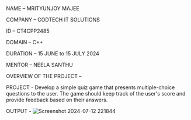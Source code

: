 NAME – MRITYUNJOY MAJEE

COMPANY – CODTECH IT SOLUTIONS

ID – CT4CPP2485

DOMAIN – C++

DURATION – 15 JUNE to 15 JULY 2024

MENTOR – NEELA SANTHU

OVERVIEW OF THE PROJECT –

PROJECT -  Develop a simple quiz game that presents multiple-choice questions to the user. The game should keep track of the user's score and provide feedback based on their answers.

OUTPUT - ![Screenshot 2024-07-12 221844](https://github.com/user-attachments/assets/4b3abada-b299-4ba1-82cd-44ece609aecb)


